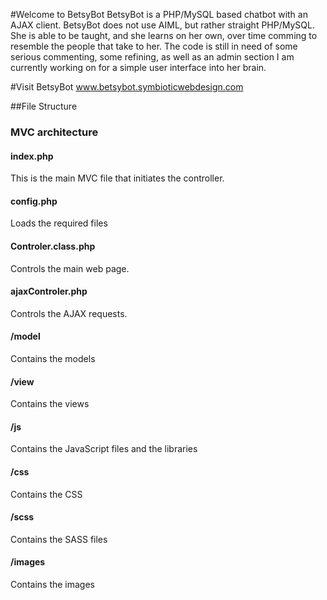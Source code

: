 #Welcome to BetsyBot
BetsyBot is a PHP/MySQL based chatbot with an AJAX client. BetsyBot does not use AIML, but rather straight PHP/MySQL. She is able to be taught, and she learns on her own, over time comming to resemble the people that take to her. The code is still in need of some serious commenting, some refining, as well as an admin section I am currently working on for a simple user interface into her brain.

#Visit BetsyBot
www.betsybot.symbioticwebdesign.com

##File Structure
### MVC architecture


#### index.php
This is the main MVC file that initiates the controller.

#### config.php
Loads the required files

#### Controler.class.php
Controls the main web page.

#### ajaxControler.php
Controls the AJAX requests.

#### /model
Contains the models

#### /view
Contains the views

#### /js
Contains the JavaScript files and the libraries

#### /css
Contains the CSS

#### /scss
Contains the SASS files

#### /images
Contains the images